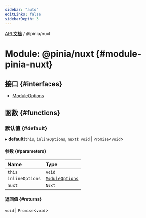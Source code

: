 ```yaml
---
sidebar: "auto"
editLinks: false
sidebarDepth: 3
---
```


[API 文档](../index.md) / @pinia/nuxt

# Module: @pinia/nuxt {#module-pinia-nuxt}

## 接口 {#interfaces}

- [ModuleOptions](../interfaces/pinia_nuxt.ModuleOptions.md)

## 函数 {#functions}

### 默认值 {#default}

▸ **default**(`this`, `inlineOptions`, `nuxt`): `void` \| `Promise`<`void`\>

#### 参数 {#parameters}

| Name | Type |
| :------ | :------ |
| `this` | `void` |
| `inlineOptions` | [`ModuleOptions`](../interfaces/pinia_nuxt.ModuleOptions.md) |
| `nuxt` | `Nuxt` |

#### 返回值 {#returns}

`void` \| `Promise`<`void`\>
